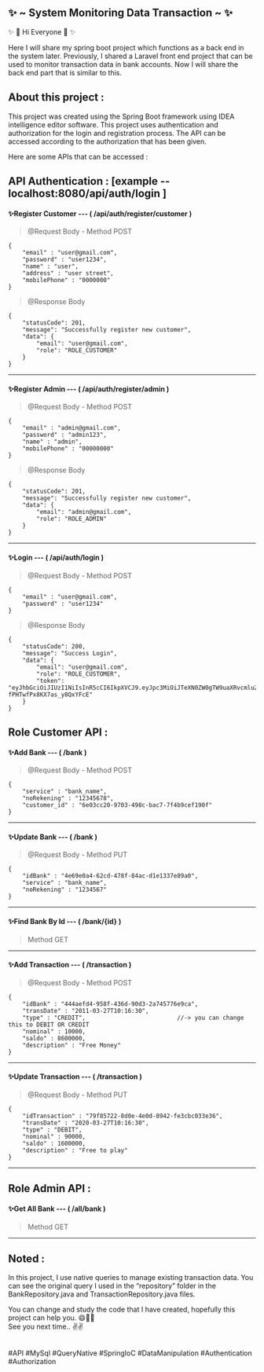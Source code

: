 
## ✨ ~ System Monitoring Data Transaction ~ ✨

✨ 👋 Hi Everyone 👋 ✨

Here I will share my spring boot project which functions as a back end in the system later. Previously, I shared a Laravel front end project that can be used to monitor transaction data in bank accounts. Now I will share the back end part that is similar to this.

## About this project :

This project was created using the Spring Boot framework using IDEA intelligence editor software. This project uses authentication and authorization for the login and registration process. The API can be accessed according to the authorization that has been given.

Here are some APIs that can be accessed :

## API Authentication : [example -- localhost:8080/api/auth/login ]

#### ✨Register Customer --- ( /api/auth/register/customer )

> @Request Body - Method POST

    {
        "email" : "user@gmail.com",
        "password" : "user1234",
        "name" : "user",
        "address" : "user street",
        "mobilePhone" : "0000000"
    }

> @Response Body

    {
        "statusCode": 201,
        "message": "Successfully register new customer",
        "data": {
            "email": "user@gmail.com",
            "role": "ROLE_CUSTOMER"
        }
    }

---

#### ✨Register Admin --- ( /api/auth/register/admin )

> @Request Body - Method POST

    {
        "email" : "admin@gmail.com",
        "password" : "admin123",
        "name" : "admin",
        "mobilePhone" : "00000000"
    }

> @Response Body

    {
        "statusCode": 201,
        "message": "Successfully register new customer",
        "data": {
            "email": "admin@gmail.com",
            "role": "ROLE_ADMIN"
        }
    }

---

#### ✨Login --- ( /api/auth/login )

> @Request Body - Method POST

    {
        "email" : "user@gmail.com",
        "password" : "user1234"
    }

> @Response Body

    {
        "statusCode": 200,
        "message": "Success Login",
        "data": {
            "email": "user@gmail.com",
            "role": "ROLE_CUSTOMER",
            "token": "eyJhbGciOiJIUzI1NiIsInR5cCI6IkpXVCJ9.eyJpc3MiOiJTeXN0ZW0gTW9uaXRvcmluZyB0cmFuc2FjdGlvbiIsInN1YiI6IjZlZDVkNjA4LTU1MWMtNDNhZC05YjYyLTQ3ZGY2ODM3MjI0ZiIsImV4cCI6MTcxMTU0NjQ4MSwiaWF0IjoxNzExNTQyODgxLCJyb2xlIjoiUk9MRV9DVVNUT01FUiJ9.ZNBLWHoqDbFBXnOxDrc-fPHTwfPx8KX7as_y8QxYFcE"
        }
    }

## Role Customer API : 

#### ✨Add Bank --- ( /bank )

> @Request Body - Method POST

    {
        "service" : "bank_name",
        "noRekening" : "12345678",
        "customer_id" : "6e03cc20-9703-498c-bac7-7f4b9cef190f"
    }

---

#### ✨Update Bank --- ( /bank )

> @Request Body - Method PUT

    {
        "idBank" : "4e69e0a4-62cd-478f-84ac-d1e1337e89a0",
        "service" : "bank_name",
        "noRekening" : "1234567"
    }

---

#### ✨Find Bank By Id --- ( /bank/{id} )
> Method GET

---

#### ✨Add Transaction --- ( /transaction )
> @Request Body - Method POST

    {
        "idBank" : "444aefd4-958f-436d-90d3-2a745776e9ca",
        "transDate" : "2011-03-27T10:16:30",
        "type" : "CREDIT",                          //-> you can change this to DEBIT OR CREDIT
        "nominal" : 10000,
        "saldo" : 8600000,
        "description" : "Free Money"
    }

---

#### ✨Update Transaction --- ( /transaction )
> @Request Body - Method PUT

    {
        "idTransaction" : "79f85722-8d0e-4e0d-8942-fe3cbc033e36",
        "transDate" : "2020-03-27T10:16:30",
        "type" : "DEBIT",
        "nominal" : 90000,
        "saldo" : 1600000,
        "description" : "Free to play"
    }

---


## Role Admin API :

#### ✨Get All Bank --- ( /all/bank )

> Method GET

---

## Noted : 
In this project, I use native queries to manage existing transaction data. You can see the original query I used in the “repository” folder in the BankRepository.java and TransactionRepository.java files.

You can change and study the code that I have created, hopefully this project can help you. 😄🙏✨ <br>
See you next time.. ✌✌



<br> 
#API
#MySql
#QueryNative
#SpringIoC
#DataManipulation
#Authentication
#Authorization
